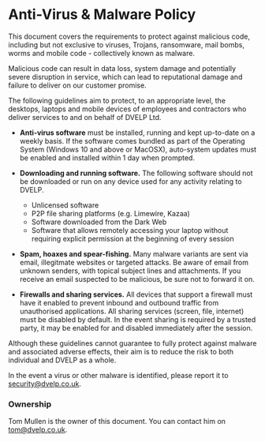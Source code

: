 # Anti-Virus & Malware Policy

This document covers the requirements to protect against malicious code,
including but not exclusive to viruses, Trojans, ransomware, mail bombs, worms
and mobile code - collectively known as malware.

Malicious code can result in data loss, system damage and potentially severe
disruption in service, which can lead to reputational damage and failure to
deliver on our customer promise.

The following guidelines aim to protect, to an appropriate level, the desktops,
laptops and mobile devices of employees and contractors who deliver
services to and on behalf of DVELP Ltd.

* **Anti-virus software** must be installed, running and kept up-to-date on a
  weekly basis. If the software comes bundled as part of the Operating System
  (Windows 10 and above or MacOSX), auto-system updates must be enabled and
  installed within 1 day when prompted.

* **Downloading and running software.** The following software should not be
  downloaded or run on any device used for any activity relating to DVELP.

  * Unlicensed software
  * P2P file sharing platforms (e.g. Limewire, Kazaa)
  * Software downloaded from the Dark Web
  * Software that allows remotely accessing your laptop without requiring
    explicit permission at the beginning of every session

* **Spam, hoaxes and spear-fishing.** Many malware variants are sent via email,
  illegitmate websites or targeted attacks. Be aware of email from unknown
  senders, with topical subject lines and attachments. If you receive an email
  suspected to be malicious, be sure not to forward it on.

* **Firewalls and sharing services.** All devices that support a firewall must
  have it enabled to prevent inbound and outbound traffic from unauthorised
  applications. All sharing services (screen, file, internet) must be disabled
  by default. In the event sharing is required by a trusted party, it may be
  enabled for and disabled immediately after the session.


Although these guidelines cannot guarantee to fully protect against malware and
associated adverse effects, their aim is to reduce the risk to both individual
and DVELP as a whole.

In the event a virus or other malware is identified, please report it to
<security@dvelp.co.uk>.

### Ownership

Tom Mullen is the owner of this document. You can contact him on
<tom@dvelp.co.uk>.
